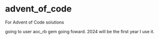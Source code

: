 # advent_of_code
For Advent of Code solutions

going to user aoc_rb gem going foward. 2024 will be the first year I use it. 
